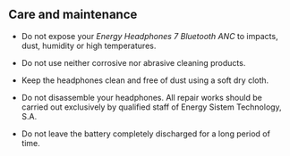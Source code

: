 ## Care and maintenance

* Do not expose your *Energy Headphones 7 Bluetooth ANC* to impacts, dust, humidity or high temperatures.

* Do not use neither corrosive nor abrasive cleaning products.

* Keep the headphones clean and free of dust using a soft dry cloth.

* Do not disassemble your headphones. All repair works should be carried out exclusively by qualified staff of Energy Sistem Technology, S.A. 

* Do not leave the battery completely discharged for a long period of time.

